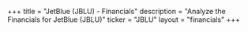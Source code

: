+++
title = "JetBlue (JBLU) - Financials"
description = "Analyze the Financials for JetBlue (JBLU)"
ticker = "JBLU"
layout = "financials"
+++

